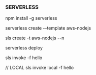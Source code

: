 ### SERVERLESS

npm install -g serverless

serverless create --template aws-nodejs


sls create -t aws-nodejs --n <name>

serverless deploy

sls invoke -f hello

// LOCAL
sls invoke local -f hello